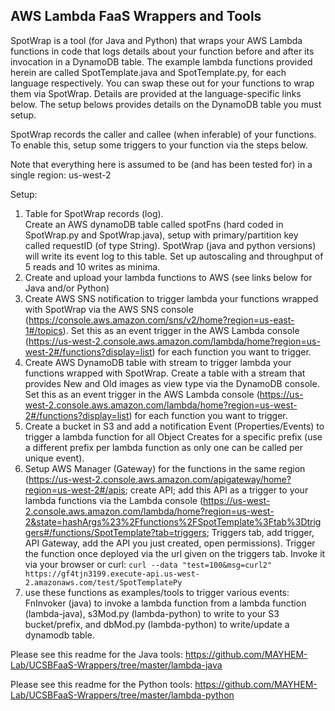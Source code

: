## AWS Lambda FaaS Wrappers and Tools

SpotWrap is a tool (for Java and Python) that wraps your AWS Lambda functions in code that logs details about your function before and after its invocation in a DynamoDB table.  The example lambda functions provided herein are called SpotTemplate.java and SpotTemplate.py, for each language respectively.  You can swap these out for your functions to wrap them via SpotWrap.  Details are provided at the language-specific links below.  The setup belows provides details on the DynamoDB table you must setup.

SpotWrap records the caller and callee (when inferable) of your functions.  To enable this, setup some triggers to your function via the steps below.  

Note that everything here is assumed to be (and has been tested for) in a single region: us-west-2

Setup:  
1) Table for SpotWrap records (log).  
Create an AWS dynamoDB table called spotFns (hard coded in SpotWrap.py and SpotWrap.java), setup with primary/partition key called requestID (of type String). SpotWrap (java and python versions) will write its event log to this table.  Set up autoscaling and throughput of 5 reads and 10 writes as minima.
2) Create and upload your lambda functions to AWS (see links below for Java and/or Python)
3) Create AWS SNS notification to trigger lambda your functions wrapped with SpotWrap via the AWS SNS console (https://console.aws.amazon.com/sns/v2/home?region=us-east-1#/topics).  Set this as an event trigger in the AWS Lambda console (https://us-west-2.console.aws.amazon.com/lambda/home?region=us-west-2#/functions?display=list) for each function you want to trigger.
4) Create AWS DynamoDB table with stream to trigger lambda your functions wrapped with SpotWrap.  Create a table with a stream that provides New and Old images as view type via the DynamoDB console.  Set this as an event trigger in the AWS Lambda console (https://us-west-2.console.aws.amazon.com/lambda/home?region=us-west-2#/functions?display=list) for each function you want to trigger.
5) Create a bucket in S3 and add a notification Event (Properties/Events) to trigger a lambda function for all Object Creates for a specific prefix (use a different prefix per lambda function as only one can be called per unique event).
6) Setup AWS Manager (Gateway) for the functions in the same region (https://us-west-2.console.aws.amazon.com/apigateway/home?region=us-west-2#/apis; create API; add this API as a trigger to your lambda functions via the Lambda console (https://us-west-2.console.aws.amazon.com/lambda/home?region=us-west-2&state=hashArgs%23%2Ffunctions%2FSpotTemplate%3Ftab%3Dtriggers#/functions/SpotTemplate?tab=triggers; Triggers tab, add trigger, API Gateway, add the API you just created, open permissions).  Trigger the function once deployed via the url given on the triggers tab.  Invoke it via your browser or curl:
```curl --data "test=100&msg=curl2" https://gf4tjn3199.execute-api.us-west-2.amazonaws.com/test/SpotTemplatePy```
7) use these functions as examples/tools to trigger various events:  FnInvoker (java) to invoke a lambda function from a lambda function (lambda-java), s3Mod.py (lambda-python) to write to your S3 bucket/prefix, and dbMod.py (lambda-python) to write/update a dynamodb table.

Please see this readme for the Java tools: https://github.com/MAYHEM-Lab/UCSBFaaS-Wrappers/tree/master/lambda-java

Please see this readme for the Python tools: https://github.com/MAYHEM-Lab/UCSBFaaS-Wrappers/tree/master/lambda-python

